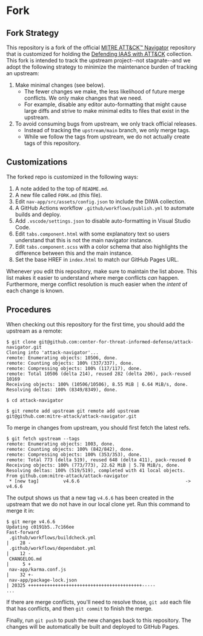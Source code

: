 # Fork

## Fork Strategy

This repository is a fork of the official [MITRE ATT&CK™️
Navigator](https://github.com/mitre-attack/attack-navigator) repository that is
customized for holding the [Defending IAAS with
ATT&CK](https://github.com/center-for-threat-informed-defense/defending-iaas-with-attack)
collection. This fork is intended to track the upstream project--not stagnate--and we adopt the following
strategy to minimize the maintenance burden of tracking an upstream:

1. Make minimal changes (see below).
   * The fewer changes we make, the less likelihood of future merge conflicts.
     We only make changes that we need.
   * For example, disable any editor auto-formatting that might cause large
     diffs and strive to make minimal edits to files that exist in the upstream.
2. To avoid consuming bugs from upstream, we only track official releases.
   * Instead of tracking the `upstream/main` branch, we only merge tags.
   * While we follow the tags from upstream, we do not actually create tags of
     this repository.

## Customizations

The forked repo is customized in the following ways:

1. A note added to the top of `README.md`.
2. A new file called `FORK.md` (this file).
3. Edit `nav-app/src/assets/config.json` to include the DIWA collection.
4. A GitHub Actions workflow `.github/workflows/publish.yml` to automate builds
   and deploy.
5. Add `.vscode/settings.json` to disable auto-formatting in Visual Studio Code.
6. Edit `tabs.component.html` with some explanatory text so users understand
   that this is not the main navigator instance.
7. Edit `tabs.component.scss` with a color schema that also highlights the
   difference between this and the main instance.
8. Set the base HREF in `index.html` to match our GitHub Pages URL.

Whenever you edit this repository, make sure to maintain the list above. This
list makes it easier to understand where merge conflicts *can* happen.
Furthermore, merge conflict resolution is much easier when the *intent* of each
change is known.

## Procedures

When checking out this repository for the first time, you should add the upstream
as a remote:

```
$ git clone git@github.com:center-for-threat-informed-defense/attack-navigator.git
Cloning into 'attack-navigator'...
remote: Enumerating objects: 10506, done.
remote: Counting objects: 100% (337/337), done.
remote: Compressing objects: 100% (117/117), done.
remote: Total 10506 (delta 214), reused 282 (delta 206), pack-reused 10169
Receiving objects: 100% (10506/10506), 8.55 MiB | 6.64 MiB/s, done.
Resolving deltas: 100% (8349/8349), done.

$ cd attack-navigator

$ git remote add upstream git remote add upstream git@github.com:mitre-attack/attack-navigator.git
```

To merge in changes from upstream, you should first fetch the latest refs.

```
$ git fetch upstream --tags
remote: Enumerating objects: 1003, done.
remote: Counting objects: 100% (842/842), done.
remote: Compressing objects: 100% (353/353), done.
remote: Total 773 (delta 519), reused 648 (delta 411), pack-reused 0
Receiving objects: 100% (773/773), 22.62 MiB | 5.78 MiB/s, done.
Resolving deltas: 100% (519/519), completed with 41 local objects.
From github.com:mitre-attack/attack-navigator
 * [new tag]         v4.6.6                                       -> v4.6.6
```

The output shows us that a new tag `v4.6.6` has been created in the upstream
that we do not have in our local clone yet. Run this command to merge it in:

```
$ git merge v4.6.6
Updating c0191b5..7c166ee
Fast-forward
 .github/workflows/buildcheck.yml                                                |    28 -
 .github/workflows/dependabot.yml                                                |    12 -
 CHANGELOG.md                                                                    |     5 +
 nav-app/karma.conf.js                                                           |    32 +-
 nav-app/package-lock.json                                                       | 20325 ++++++++++++++++++++++++++++++++++++++++++-----
...
```

If there are merge conflicts, you'll need to resolve those, `git add` each file
that has conflicts, and then `git commit` to finish the merge.

Finally, run `git push` to push the new changes back to this repository. The
changes will be automatically be built and deployed to GitHub Pages.

